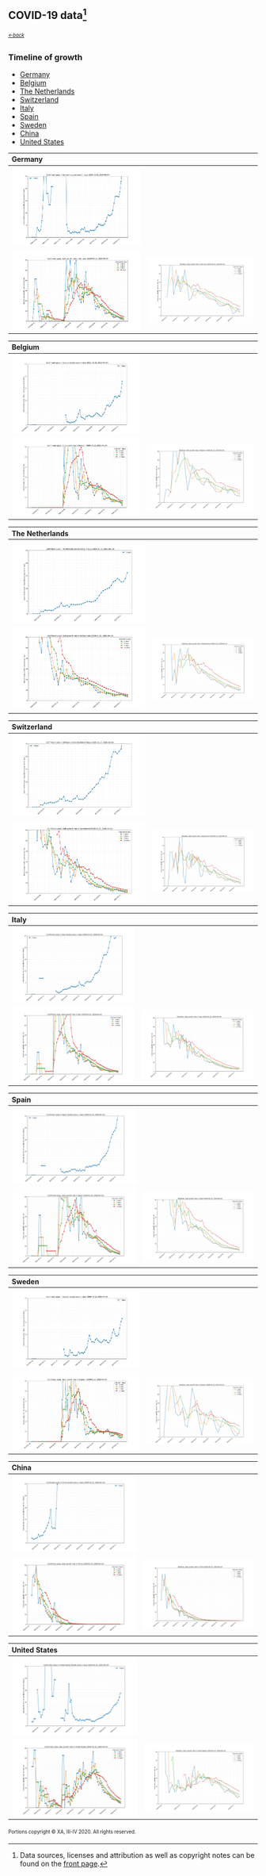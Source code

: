 ## COVID-19 data[^1]
<sub><sup>[*←back*][main]</sup></sub>

### Timeline of growth

- [Germany](tl-cases-rates-Germany.md)
- [Belgium](tl-cases-rates-Belgium.md)
- [The Netherlands](tl-cases-rates-Netherlands.md)
- [Switzerland](tl-cases-rates-Switzerland.md)
- [Italy](tl-cases-rates-Italy.md)
- [Spain](tl-cases-rates-Spain.md)
- [Sweden](tl-cases-rates-Sweden.md)
- [China](tl-cases-rates-China.md)
- [United States](tl-cases-rates-United_States.md)

 Germany  | &nbsp;
:----------|------------
[![(average) confirmed rates timeline][tldc-Germany]][tldc-Germany] |
[![(average) confirmed rates timeline][tlrc-Germany]][tlrc-Germany] |  [![(average) deaths rates timeline][tlrd-Germany]][tlrd-Germany]

 Belgium  | &nbsp;
:----------|------------
[![(average) confirmed rates timeline][tldc-Belgium]][tldc-Belgium] |
[![(average) confirmed rates timeline][tlrc-Belgium]][tlrc-Belgium] | [![(average) deaths rates timeline][tlrd-Belgium]][tlrd-Belgium]

 The Netherlands  | &nbsp;
:----------|------------
[![(average) confirmed rates timeline][tldc-Netherlands]][tldc-Netherlands] |
[![(average) confirmed rates timeline][tlrc-Netherlands]][tlrc-Netherlands] | [![(average) deaths rates timeline][tlrd-Netherlands]][tlrd-Netherlands]

 Switzerland | &nbsp;
:----------|------------
[![(average) confirmed rates timeline][tldc-Switzerland]][tldc-Switzerland] |
[![(average) confirmed rates timeline][tlrc-Switzerland]][tlrc-Switzerland] | [![(average) deaths rates timeline][tlrd-Switzerland]][tlrd-Switzerland]

 Italy  | &nbsp;
:----------|------------
[![(average) confirmed rates timeline][tldc-Italy]][tldc-Italy] |
[![(average) confirmed rates timeline][tlrc-Italy]][tlrc-Italy] | [![(average) deaths rates timeline][tlrd-Italy]][tlrd-Italy]

 Spain  | &nbsp;
:----------|------------
[![(average) confirmed rates timeline][tldc-Spain]][tldc-Spain] |
[![(average) confirmed rates timeline][tlrc-Spain]][tlrc-Spain] | [![(average) deaths rates timeline][tlrd-Spain]][tlrd-Spain]

 Sweden  | &nbsp;
:----------|------------
[![(average) confirmed rates timeline][tldc-Sweden]][tldc-Sweden] |
[![(average) confirmed rates timeline][tlrc-Sweden]][tlrc-Sweden] | [![(average) deaths rates timeline][tlrd-Sweden]][tlrd-Sweden]

 China  | &nbsp;
:----------|------------
[![(average) confirmed rates timeline][tldc-China]][tldc-China] |
[![(average) confirmed rates timeline][tlrc-China]][tlrc-China] | [![(average) deaths rates timeline][tlrd-China]][tlrd-China]

 United States  | &nbsp;
:----------|------------
[![(average) confirmed rates timeline][tldc-United_States]][tldc-United_States] |
[![(average) confirmed rates timeline][tlrc-United_States]][tlrc-United_States] | [![(average) deaths rates timeline][tlrd-United_States]][tlrd-United_States]


<sup><sub>Portions copyright © XA, III-IV 2020. All rights reserved.</sub></sup>

[^1]: Data sources, licenses and attribution as well as copyright notes can be found on the [front page][main].

[main]: ./ "Data sources, licenses and attribution, copyright notes"

[tldc-Germany]: ./assets/images/tl-doubles-confirmed-Germany.svg
[tlrc-Germany]:   ./assets/images/tl-rates-confirmed-Germany.svg
[tlrd-Germany]:      ./assets/images/tl-rates-deaths-Germany.svg

[tldc-Belgium]: ./assets/images/tl-doubles-confirmed-Belgium.svg
[tlrc-Belgium]:   ./assets/images/tl-rates-confirmed-Belgium.svg
[tlrd-Belgium]:      ./assets/images/tl-rates-deaths-Belgium.svg

[tldc-Netherlands]: ./assets/images/tl-doubles-confirmed-Netherlands.svg
[tlrc-Netherlands]:   ./assets/images/tl-rates-confirmed-Netherlands.svg
[tlrd-Netherlands]:      ./assets/images/tl-rates-deaths-Netherlands.svg

[tldc-Switzerland]: ./assets/images/tl-doubles-confirmed-Switzerland.svg
[tlrc-Switzerland]:   ./assets/images/tl-rates-confirmed-Switzerland.svg
[tlrd-Switzerland]:      ./assets/images/tl-rates-deaths-Switzerland.svg

[tldc-Italy]: ./assets/images/tl-doubles-confirmed-Italy.svg
[tlrc-Italy]:   ./assets/images/tl-rates-confirmed-Italy.svg
[tlrd-Italy]:      ./assets/images/tl-rates-deaths-Italy.svg

[tldc-Spain]: ./assets/images/tl-doubles-confirmed-Spain.svg
[tlrc-Spain]:   ./assets/images/tl-rates-confirmed-Spain.svg
[tlrd-Spain]:      ./assets/images/tl-rates-deaths-Spain.svg

[tldc-Sweden]: ./assets/images/tl-doubles-confirmed-Sweden.svg
[tlrc-Sweden]:   ./assets/images/tl-rates-confirmed-Sweden.svg
[tlrd-Sweden]:      ./assets/images/tl-rates-deaths-Sweden.svg

[tldc-China]: ./assets/images/tl-doubles-confirmed-China.svg
[tlrc-China]:   ./assets/images/tl-rates-confirmed-China.svg
[tlrd-China]:      ./assets/images/tl-rates-deaths-China.svg

[tldc-United_States]: ./assets/images/tl-doubles-confirmed-United_States.svg
[tlrc-United_States]:   ./assets/images/tl-rates-confirmed-United_States.svg
[tlrd-United_States]:      ./assets/images/tl-rates-deaths-United_States.svg
